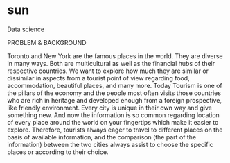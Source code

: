 # sun
Data science 

PROBLEM & BACKGROUND

Toronto and New York are the famous places in the world. They are diverse in many ways. Both are multicultural as well as the financial hubs of their respective countries. We want to explore how much they are similar or dissimilar in aspects from a tourist point of view regarding food, accommodation, beautiful places, and many more. Today Tourism is one of the pillars of the economy and the people most often visits those countries who are rich in heritage and developed enough from a foreign prospective, like friendly environment. Every city is unique in their own way and give something new. And now the information is so common regarding location of every place around the world on your fingertips which make it easier to explore. Therefore, tourists always eager to travel to different places on the basis of available information, and the comparison (the part of the information) between the two cities always assist to choose the specific places or according to their choice.
